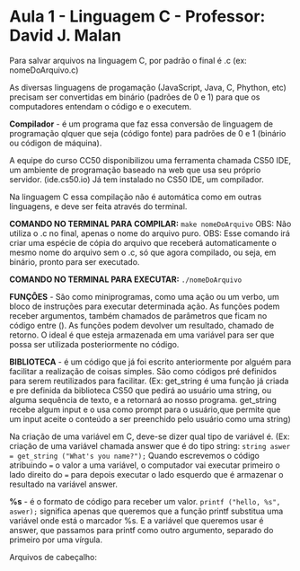 # Aula 1 - Linguagem C - Professor: David J. Malan

Para salvar arquivos na linguagem C, por padrão o final é .c (ex: nomeDoArquivo.c)

As diversas linguagens de progamação (JavaScript, Java, C, Phython, etc) precisam ser convertidas em binário (padrões de 0 e 1) para que os computadores entendam o código e o executem. 

**Compilador** - é um programa que faz essa conversão de linguagem de programação qlquer que seja (código fonte) para padrões de 0 e 1 (binário ou códigon de máquina).

A equipe do curso CC50 disponibilizou uma ferramenta chamada CS50 IDE, um ambiente de programação baseado na web que usa seu próprio servidor. (ide.cs50.io)
Já tem instalado no CS50 IDE, um compilador.

Na linguagem C essa compilação não é automática como em outras linguagens, e deve ser feita através do terminal.

**COMANDO NO TERMINAL PARA COMPILAR:**  `make nomeDoArquivo`
OBS: Não utiliza o .c no final, apenas o nome do arquivo puro.
OBS: Esse comando irá criar uma espécie de cópia do arquivo que receberá automaticamente o mesmo nome do arquivo sem o .c, só que agora compilado, ou seja, em binário, pronto para ser executado.

**COMANDO NO TERMINAL PARA EXECUTAR:**  `./nomeDoArquivo`

**FUNÇÔES** - São como miniprogramas, como uma ação ou um verbo, um bloco de instruções para executar determinada ação.
As funções podem receber argumentos, também chamados de parâmetros que ficam no código entre (). 
As funções podem devolver um resultado, chamado de retorno. O ideal é que esteja armazenada em uma variável para ser que possa ser utilizada posteriormente no código.

**BIBLIOTECA** - é um código que já foi escrito anteriormente por alguém para facilitar a realização de coisas simples. São como códigos pré definidos para serem reutilizados para facilitar.
(Ex: get_string é uma função já criada e pre definida da biblioteca CS50 que pedirá ao usuário uma string, ou alguma sequência de texto, e a retornará ao nosso programa. get_string recebe algum input e o usa como prompt para o usuário,que permite que um input aceite o conteúdo a ser preenchido pelo usuário como uma string) 

Na criação de uma variável em C, deve-se dizer qual tipo de variável é. (Ex: criação de uma variável chamada answer que é do tipo string:
                             `string aswer = get_string ("What's you name?");`
Quando escrevemos o código atribuindo `=` o valor a uma variável, o computador vai executar primeiro o lado direito do `=` para depois executar o lado esquerdo que é armazenar o resultado na variável answer.

**%s** - é o formato de código para receber um valor. ` printf ("hello, %s", aswer); `
significa apenas que queremos que a função printf substitua uma variável onde está o marcador %s. E a variável que queremos usar é answer, que passamos para printf como outro argumento, separado do primeiro por uma vírgula.


Arquivos de cabeçalho:
